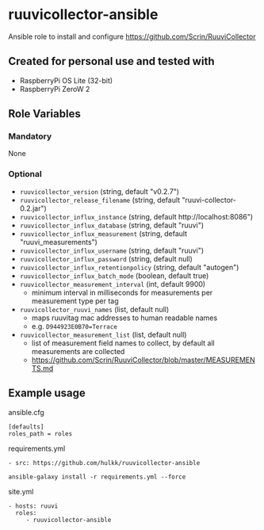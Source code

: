 # ruuvicollector-ansible

Ansible role to install and configure https://github.com/Scrin/RuuviCollector

## Created for personal use and tested with 

* RaspberryPi OS Lite (32-bit)
* RaspberryPi ZeroW 2

## Role Variables

### Mandatory

None

### Optional

* `ruuvicollector_version` (string, default "v0.2.7")
* `ruuvicollector_release_filename` (string, default "ruuvi-collector-0.2.jar")
* `ruuvicollector_influx_instance` (string, default http://localhost:8086")
* `ruuvicollector_influx_database` (string, default "ruuvi")
* `ruuvicollector_influx_measurement` (string, default "ruuvi_measurements")
* `ruuvicollector_influx_username` (string, default "ruuvi")
* `ruuvicollector_influx_password` (string, default null)
* `ruuvicollector_influx_retentionpolicy` (string, default "autogen")
* `ruuvicollector_influx_batch_mode` (boolean, default true)
* `ruuvicollector_measurement_interval` (int, default 9900)
    * minimum interval in milliseconds for measurements per measurement type per tag
* `ruuvicollector_ruuvi_names` (list, default null)
    * maps ruuvitag mac addresses to human readable names
    * e.g. `D944923E0B70=Terrace`
* `ruuvicollector_measurement_list` (list, default null)
    * list of measurement field names to collect, by default all measurements are collected
    * https://github.com/Scrin/RuuviCollector/blob/master/MEASUREMENTS.md

## Example usage

ansible.cfg
```
[defaults]
roles_path = roles
```

requirements.yml
```
- src: https://github.com/hulkk/ruuvicollector-ansible
```

`ansible-galaxy install -r requirements.yml --force`

site.yml
```
- hosts: ruuvi
  roles:
     - ruuvicollector-ansible
```

